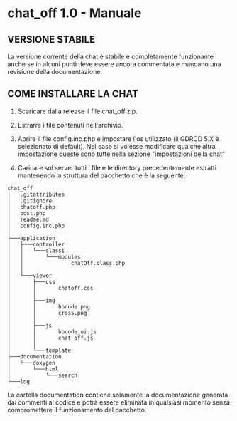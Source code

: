 # chat_off 1.0 - Manuale

## VERSIONE STABILE

La versione corrente della chat è stabile e completamente funzionante anche se in alcuni punti deve essere ancora commentata e mancano una revisione della documentazione.

## COME INSTALLARE LA CHAT

1. Scaricare dalla release il file chat_off.zip.

2. Estrarre i file contenuti nell'archivio.

3. Aprire il file config.inc.php e impostare l'os utilizzato (il GDRCD 5.X è selezionato di default).
   Nel caso si volesse modificare qualche altra impostazione queste sono tutte nella sezione "impostazioni della chat"

4. Caricare sul server tutti i file e le directory precedentemente estratti mantenendo la struttura del pacchetto che è la seguente:

```
chat_off
│   .gitattributes
│   .gitignore
│   chatoff.php
│   post.php
│   readme.md
│   config.inc.php
│   
├───application
│   ├───controller
│   │   └───classi
│   │       └───modules
│   │               chatOff.class.php
│   │               
│   └───viewer
│       ├───css
│       │   	chatoff.css
│       │       
│       ├───img
│       │       bbcode.png
│       │       cross.png
│       │       
│       ├───js
│       │       bbcode_ui.js
│       │       chat_off.js
│       │       
│       └───template
├───documentation
│   └───doxygen
│   	└───html
│       	└───search
└───log
```

La cartella documentation contiene solamente la documentazione generata dai commenti al codice e potrà essere eliminata in qualsiasi momento senza compromettere il funzionamento del pacchetto.